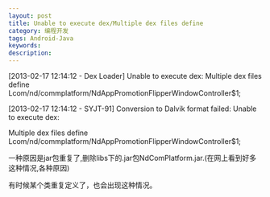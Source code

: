 ```yaml
---
layout: post
title: Unable to execute dex/Multiple dex files define
category: 编程开发
tags: Android-Java
keywords: 
description: 
---
```


 

[2013-02-17 12:14:12 - Dex Loader] Unable to execute dex: Multiple dex files define Lcom/nd/commplatform/NdAppPromotionFlipperWindowController\$1;

[2013-02-17 12:14:12 - SYJT-91] Conversion to Dalvik format failed: Unable to execute dex: 

 

Multiple dex files define Lcom/nd/commplatform/NdAppPromotionFlipperWindowController\$1;

  

一种原因是jar包重复了,删除libs下的.jar包NdComPlatform.jar.(在网上看到好多这种情况,各种原因)

有时候某个类重复定义了，也会出现这种情况。









